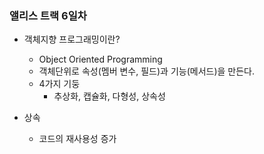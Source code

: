 ### 앨리스 트랙 6일차

- 객체지향 프로그래밍이란? 
  - Object Oriented Programming
  - 객체단위로 속성(멤버 변수, 필드)과 기능(메서드)을 만든다.
  - 4가지 기둥
    - 추상화, 캡슐화, 다형성, 상속성

- 상속
  - 코드의 재사용성 증가
